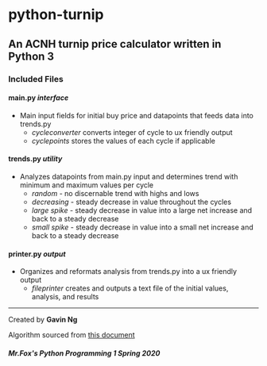 # python-turnip

## An ACNH turnip price calculator written in Python 3

### Included Files

#### main.py *interface*

- Main input fields for initial buy price and datapoints that feeds data into trends.py
  - *cycleconverter* converts integer of cycle to ux friendly output
  - *cyclepoints* stores the values of each cycle if applicable

#### trends.py *utility*

- Analyzes datapoints from main.py input and determines trend with minimum and maximum values per cycle
  - *random* - no discernable trend with highs and lows
  - *decreasing* - steady decrease in value throughout the cycles
  - *large spike* - steady decrease in value into a large net increase and back to a steady decrease
  - *small spike* - steady decrease in value into a small net increase and back to a steady decrease

#### printer.py *output*

- Organizes and reformats analysis from trends.py into a ux friendly output
  - *fileprinter* creates and outputs a text file of the initial values, analysis, and results

***
Created by **Gavin Ng**

Algorithm sourced from
[this document](https://docs.google.com/document/d/1bSVNpOnH_dKxkAGr718-iqh8s8Z0qQ54L-0mD-lbrXo/edit#heading=h.7krciw7xapag)

##### Mr.Fox's Python Programming 1 Spring 2020

